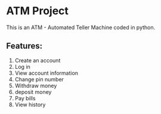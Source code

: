 # ATM Project

This is an ATM - Automated Teller Machine coded in python. 

## Features:
1. Create an account 
2. Log in
3. View account information
4. Change pin number
5. Withdraw money
6. deposit money
7. Pay bills 
8. View history

